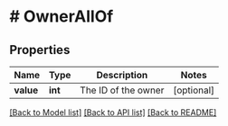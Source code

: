# # OwnerAllOf

## Properties

Name | Type | Description | Notes
------------ | ------------- | ------------- | -------------
**value** | **int** | The ID of the owner | [optional]

[[Back to Model list]](../README.md#documentation-for-models) [[Back to API list]](../README.md#documentation-for-api-endpoints) [[Back to README]](../README.md)
